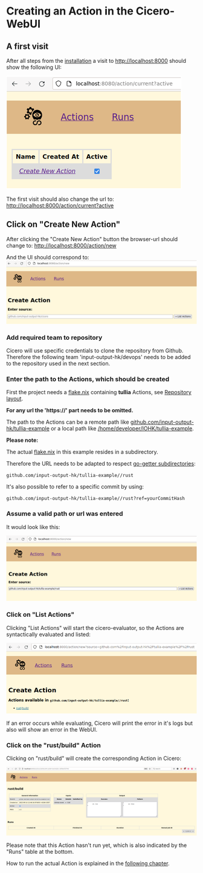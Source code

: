 # Creating an Action in the Cicero-WebUI

## A first visit

After all steps from the [installation](./installation.md) a visit to [http://localhost:8000](http://localhost:8000) should show the following UI:


![Cicero WebUI Intro](./cicero_webui_intro.png "Cicero WebUI Intro")

The first visit should also change the url to: [http://localhost:8000/action/current?active](http://localhost:8000/action/current?active)

## Click on "Create New Action"
After clicking the "Create New Action" button the browser-url should change to:
[http://localhost:8000/action/new](http://localhost:8000/action/new)

And the UI should correspond to:
![Cicero WebUI New Action](./cicero_webui_new_action.png "Cicero WebUI New Action")

### Add required team to repository
Cicero will use specific credentials to clone the repository from Github.
Therefore the following team 'input-output-hk/devops' needs to be added to the repository used in the next section.

### Enter the path to the Actions, which should be created

First the project needs a [flake.nix](https://github.com/input-output-hk/tullia-example/blob/main/rust/flake.nix) containing **tullia** Actions, see [Repository layout](./tullia-1.md).

**For any url the 'https://' part needs to be omitted.**

The path to the Actions can be a remote path like [github.com/input-output-hk/tullia-example](github.com/input-output-hk/tullia-example)
or a local path like [/home/developer/IOHK/tullia-example](/home/developer/IOHK/tullia-example/).

**Please note:**

The actual [flake.nix](https://github.com/input-output-hk/tullia-example/blob/main/rust/flake.nix) in this example resides in a subdirectory.

Therefore the URL needs to be adapted to respect [go-getter subdirectories](https://github.com/hashicorp/go-getter#subdirectories):
```
github.com/input-output-hk/tullia-example//rust
```
It's also possible to refer to a specific commit by using:
```
github.com/input-output-hk/tullia-example//rust?ref=yourCommitHash
```

### Assume a valid path or url was entered

It would look like this:

![Cicero WebUI New Tullia](./cicero_webui_new_action_tullia.png "Cicero WebUI New Tullia")

### Click on "List Actions"

Clicking "List Actions" will start the cicero-evaluator, so the Actions are syntactically evaluated and listed:

![Cicero WebUI List Tullia](./cicero_webui_list_actions_tullia.png "Cicero WebUI List Tullia")

If an error occurs while evaluating, Cicero will print the error in it's logs but also will show an error in the WebUI.

### Click on the "rust/build" Action

Clicking on "rust/build" will create the corresponding Action in Cicero:

![Cicero WebUI Create Tullia](./cicero_webui_create_action_tullia.png "Cicero WebUI Create Tullia")

Please note that this Action hasn't run yet, which is also indicated by the "Runs" table at the bottom.

How to run the actual Action is explained in the [following chapter](./tullia-5.md).
